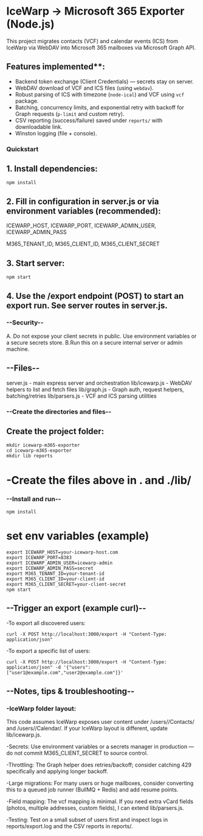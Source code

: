 # IceWarp → Microsoft 365 Exporter (Node.js)

This project migrates contacts (VCF) and calendar events (ICS) from IceWarp via WebDAV into Microsoft 365 mailboxes via Microsoft Graph API.

## Features implemented**:
- Backend token exchange (Client Credentials) — secrets stay on server.
- WebDAV download of VCF and ICS files (using `webdav`).
- Robust parsing of ICS with timezone (`node-ical`) and VCF using `vcf` package.
- Batching, concurrency limits, and exponential retry with backoff for Graph requests (`p-limit` and custom retry).
- CSV reporting (success/failure) saved under `reports/` with downloadable link.
- Winston logging (file + console).

### Quickstart

## 1. Install dependencies:

```
npm install
```


## 2. Fill in configuration in server.js or via environment variables (recommended):

ICEWARP_HOST, ICEWARP_PORT, ICEWARP_ADMIN_USER, ICEWARP_ADMIN_PASS

M365_TENANT_ID, M365_CLIENT_ID, M365_CLIENT_SECRET

## 3. Start server:

```
npm start
```

## 4. Use the /export endpoint (POST) to start an export run. See server routes in server.js.

### --Security--
A. Do not expose your client secrets in public. Use environment variables or a secure secrets store.
B.Run this on a secure internal server or admin machine.

## --Files--
server.js - main express server and orchestration
lib/icewarp.js - WebDAV helpers to list and fetch files
lib/graph.js - Graph auth, request helpers, batching/retries
lib/parsers.js - VCF and ICS parsing utilities


### --Create the directories and files--

## Create the project folder:

```
mkdir icewarp-m365-exporter
cd icewarp-m365-exporter
mkdir lib reports
```

 # -Create the files above in . and ./lib/

### --Install and run--

```
npm install
```

# set env variables (example)

```
export ICEWARP_HOST=your-icewarp-host.com
export ICEWARP_PORT=8383
export ICEWARP_ADMIN_USER=icewarp-admin
export ICEWARP_ADMIN_PASS=secret
export M365_TENANT_ID=your-tenant-id
export M365_CLIENT_ID=your-client-id
export M365_CLIENT_SECRET=your-client-secret
npm start

```

## --Trigger an export (example curl)--
 
  -To export all discovered users:
  
  ```
curl -X POST http://localhost:3000/export -H "Content-Type: application/json"
```

   -To export a specific list of users:
   
   ```
curl -X POST http://localhost:3000/export -H "Content-Type: application/json" -d '{"users":["user1@example.com","user2@example.com"]}'
```


## --Notes, tips & troubleshooting--
### -IceWarp folder layout: 
This code assumes IceWarp exposes user content under /users/<username>/Contacts/ and /users/<username>/Calendar/. If your IceWarp layout is different, update lib/icewarp.js.

 -Secrets: Use environment variables or a secrets manager in production — do not commit M365_CLIENT_SECRET to source control.

 -Throttling: The Graph helper does retries/backoff; consider catching 429 specifically and applying longer backoff.

 -Large migrations: For many users or huge mailboxes, consider converting this to a queued job runner (BullMQ + Redis) and add resume points.

 -Field mapping: The vcf mapping is minimal. If you need extra vCard fields (photos, multiple addresses, custom fields), I can extend lib/parsers.js.

 -Testing: Test on a small subset of users first and inspect logs in reports/export.log and the CSV reports in reports/.
